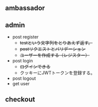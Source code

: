 ## ambassador

## admin

- post register
  - ~~testという文字列をとりあえず返す。~~
  - ~~postリクエストとバリデーション~~
  - ~~ユーザーを作成する（レジスター）~~
- post login
  - ~~ログインできる~~
  - クッキーにJWTトークンを登録する。
- post logout
- get user

## checkout
